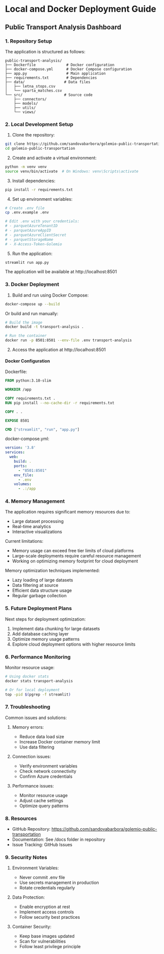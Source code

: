 # Local and Docker Deployment Guide
## Public Transport Analysis Dashboard

### 1. Repository Setup

The application is structured as follows:
```
public-transport-analysis/
├── Dockerfile              # Docker configuration
├── docker-compose.yml      # Docker Compose configuration
├── app.py                  # Main application
├── requirements.txt        # Dependencies
├── data/                  # Data files
│   ├── letna_stops.csv
│   └── sparta_matches.csv
└── src/                   # Source code
    ├── connectors/
    ├── models/
    ├── utils/
    └── views/
```

### 2. Local Development Setup

1. Clone the repository:
```bash
git clone https://github.com/sandovabarbora/golemio-public-transportation
cd golemio-public-transportation
```

2. Create and activate a virtual environment:
```bash
python -m venv venv
source venv/bin/activate  # On Windows: venv\Scripts\activate
```

3. Install dependencies:
```bash
pip install -r requirements.txt
```

4. Set up environment variables:
```bash
# Create .env file
cp .env.example .env

# Edit .env with your credentials:
# - parquetAzureTenantID
# - parquetAzureAppID
# - parquetAzureClientSecret
# - parquetStorageName
# - X-Access-Token-Golemio
```

5. Run the application:
```bash
streamlit run app.py
```

The application will be available at http://localhost:8501

### 3. Docker Deployment

1. Build and run using Docker Compose:
```bash
docker-compose up --build
```

Or build and run manually:

```bash
# Build the image
docker build -t transport-analysis .

# Run the container
docker run -p 8501:8501 --env-file .env transport-analysis
```

2. Access the application at http://localhost:8501

#### Docker Configuration

Dockerfile:
```dockerfile
FROM python:3.10-slim

WORKDIR /app

COPY requirements.txt .
RUN pip install --no-cache-dir -r requirements.txt

COPY . .

EXPOSE 8501

CMD ["streamlit", "run", "app.py"]
```

docker-compose.yml:
```yaml
version: '3.8'
services:
  web:
    build: .
    ports:
      - "8501:8501"
    env_file:
      - .env
    volumes:
      - .:/app
```

### 4. Memory Management

The application requires significant memory resources due to:
- Large dataset processing
- Real-time analytics
- Interactive visualizations

Current limitations:
- Memory usage can exceed free tier limits of cloud platforms
- Large-scale deployments require careful resource management
- Working on optimizing memory footprint for cloud deployment

Memory optimization techniques implemented:
- Lazy loading of large datasets
- Data filtering at source
- Efficient data structure usage
- Regular garbage collection

### 5. Future Deployment Plans

Next steps for deployment optimization:
1. Implement data chunking for large datasets
2. Add database caching layer
3. Optimize memory usage patterns
4. Explore cloud deployment options with higher resource limits

### 6. Performance Monitoring

Monitor resource usage:
```bash
# Using docker stats
docker stats transport-analysis

# Or for local deployment
top -pid $(pgrep -f streamlit)
```

### 7. Troubleshooting

Common issues and solutions:

1. Memory errors:
   - Reduce data load size
   - Increase Docker container memory limit
   - Use data filtering

2. Connection issues:
   - Verify environment variables
   - Check network connectivity
   - Confirm Azure credentials

3. Performance issues:
   - Monitor resource usage
   - Adjust cache settings
   - Optimize query patterns

### 8. Resources

- GitHub Repository: https://github.com/sandovabarbora/golemio-public-transportation
- Documentation: See /docs folder in repository
- Issue Tracking: GitHub Issues

### 9. Security Notes

1. Environment Variables:
   - Never commit .env file
   - Use secrets management in production
   - Rotate credentials regularly

2. Data Protection:
   - Enable encryption at rest
   - Implement access controls
   - Follow security best practices

3. Container Security:
   - Keep base images updated
   - Scan for vulnerabilities
   - Follow least privilege principle
